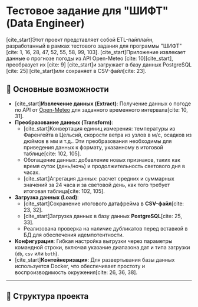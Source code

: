 # Тестовое задание для "ШИФТ" (Data Engineer)

[cite_start]Этот проект представляет собой ETL-пайплайн, разработанный в рамках тестового задания для программы "ШИФТ"[cite: 1, 16, 28, 47, 52, 55, 58, 99, 103]. [cite_start]Приложение извлекает данные о прогнозе погоды из API Open-Meteo [cite: 10][cite_start], преобразует их [cite: 9] [cite_start]и загружает в базу данных PostgreSQL [cite: 25] [cite_start]или сохраняет в CSV-файл[cite: 23].

## 🚀 Основные возможности

* [cite_start]**Извлечение данных (Extract)**: Получение данных о погоде по API от [Open-Meteo](https://open-meteo.com/) для заданного временного интервала[cite: 10, 31].
* **Преобразование данных (Transform)**:
    * [cite_start]Конвертация единиц измерения: температуры из Фаренгейта в Цельсий, скорости ветра из узлов в м/с, осадков из дюймов в мм и т.д.. Эти преобразования необходимы для приведения данных к формату, указанному в итоговой таблице[cite: 102, 105].
    * Обогащение данных: добавление новых признаков, таких как время суток (день/ночь) и продолжительность светового дня в часах.
    * [cite_start]Агрегация данных: расчет средних и суммарных значений за 24 часа и за световой день, как того требует итоговая таблица[cite: 102, 105].
* **Загрузка данных (Load)**:
    * [cite_start]Сохранение итогового датафрейма в **CSV-файл**[cite: 23, 32].
    * [cite_start]Загрузка данных в базу данных **PostgreSQL**[cite: 25, 33].
    * Реализована проверка на наличие дубликатов перед вставкой в БД для обеспечения идемпотентности.
* **Конфигурация**: Гибкая настройка выгрузки через параметры командной строки, включая указание диапазона дат и типа загрузки (`db`, `csv` или `both`).
* [cite_start]**Контейнеризация**: Для развертывания базы данных используется Docker, что обеспечивает простоту и воспроизводимость окружения[cite: 26, 36, 38].

---

## 📂 Структура проекта
